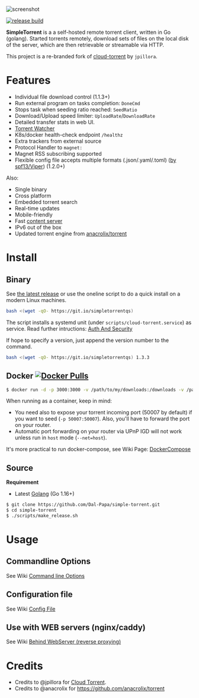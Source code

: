 ![screenshot](https://user-images.githubusercontent.com/1033514/64239393-bdbb6480-cf32-11e9-9269-d8d10e7c0dc7.png)

[![release build](https://github.com/Dal-Papa/simple-torrent/actions/workflows/build-release.yml/badge.svg?event=release)](https://github.com/Dal-Papa/simple-torrent/actions/workflows/build-release.yml) 

**SimpleTorrent** is a a self-hosted remote torrent client, written in Go (golang). Started torrents remotely, download sets of files on the local disk of the server, which are then retrievable or streamable via HTTP.

This project is a re-branded fork of [cloud-torrent](https://github.com/jpillora/cloud-torrent) by `jpillora`.

# Features

* Individual file download control (1.1.3+)
* Run external program on tasks completion: `DoneCmd`
* Stops task when seeding ratio reached: `SeedRatio`
* Download/Upload speed limiter: `UploadRate`/`DownloadRate`
* Detailed transfer stats in web UI.
* [Torrent Watcher](https://github.com/Dal-Papa/simple-torrent/wiki/Torrent-Watcher)
* K8s/docker health-check endpoint `/healthz`
* Extra trackers from external source
* Protocol Handler to `magnet:`
* Magnet RSS subscribing supported
* Flexible config file accepts multiple formats (.json/.yaml/.toml) ([by spf13/Viper](https://github.com/spf13/viper/)) (1.2.0+)

Also:
* Single binary
* Cross platform
* Embedded torrent search
* Real-time updates
* Mobile-friendly
* Fast [content server](http://golang.org/pkg/net/http/#ServeContent)
* IPv6 out of the box
* Updated torrent engine from [anacrolix/torrent](https://github.com/anacrolix/torrent)

# Install

## Binary

See [the latest release](https://github.com/Dal-Papa/simple-torrent/releases/latest) or use the oneline script to do a quick install on a modern Linux machines.

``` bash
bash <(wget -qO- https://git.io/simpletorrentqs)
```

The script installs a systemd unit (under `scripts/cloud-torrent.service`) as service. Read further intructions: [Auth And Security](https://github.com/Dal-Papa/simple-torrent/wiki/AuthSecurity)

If hope to specify a version, just append the version number to the command.

``` bash
bash <(wget -qO- https://git.io/simpletorrentqs) 1.3.3
```

## Docker [![Docker Pulls](https://img.shields.io/docker/pulls/boypt/cloud-torrent.svg)][dockerhub]

[dockerhub]: https://hub.docker.com/r/boypt/cloud-torrent/

``` bash
$ docker run -d -p 3000:3000 -v /path/to/my/downloads:/downloads -v /path/to/my/torrents:/torrents boypt/cloud-torrent
```
When running as a container, keep in mind:
* You need also to expose your torrent incoming port (50007 by default) if you want to seed (`-p 50007:50007`). Also, you'll have to forward the port on your router.
* Automatic port forwarding on your router via UPnP IGD will not work unless run in `host` mode (`--net=host`).

It's more practical to run docker-compose, see Wiki Page: [DockerCompose](https://github.com/Dal-Papa/simple-torrent/wiki/DockerCompose)
## Source

**Requirement**
- Latest [Golang](https://golang.org/dl/) (Go 1.16+)

``` sh
$ git clone https://github.com/Dal-Papa/simple-torrent.git
$ cd simple-torrent
$ ./scripts/make_release.sh
```

# Usage

## Commandline Options
See Wiki [Command line Options](https://github.com/Dal-Papa/simple-torrent/wiki/Command-line-Options)

## Configuration file
See Wiki [Config File](https://github.com/Dal-Papa/simple-torrent/wiki/Config-File)

## Use with WEB servers (nginx/caddy)
See Wiki [Behind WebServer (reverse proxying)](https://github.com/Dal-Papa/simple-torrent/wiki/ReverseProxy)

# Credits 
* Credits to @jpillora for [Cloud Torrent](https://github.com/jpillora/cloud-torrent).
* Credits to @anacrolix for https://github.com/anacrolix/torrent
